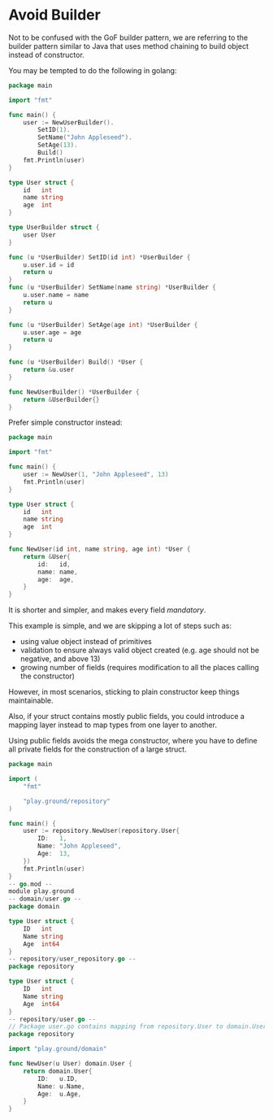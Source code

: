 # Avoid Builder

Not to be confused with the GoF builder pattern, we are referring to the builder pattern similar to Java that uses method chaining to build object instead of constructor.

You may be tempted to do the following in golang:

```go
package main

import "fmt"

func main() {
	user := NewUserBuilder().
		SetID(1).
		SetName("John Appleseed").
		SetAge(13).
		Build()
	fmt.Println(user)
}

type User struct {
	id   int
	name string
	age  int
}

type UserBuilder struct {
	user User
}

func (u *UserBuilder) SetID(id int) *UserBuilder {
	u.user.id = id
	return u
}
func (u *UserBuilder) SetName(name string) *UserBuilder {
	u.user.name = name
	return u
}

func (u *UserBuilder) SetAge(age int) *UserBuilder {
	u.user.age = age
	return u
}

func (u *UserBuilder) Build() *User {
	return &u.user
}

func NewUserBuilder() *UserBuilder {
	return &UserBuilder{}
}
```


Prefer simple constructor instead:

```go
package main

import "fmt"

func main() {
	user := NewUser(1, "John Appleseed", 13)
	fmt.Println(user)
}

type User struct {
	id   int
	name string
	age  int
}

func NewUser(id int, name string, age int) *User {
	return &User{
		id:   id,
		name: name,
		age:  age,
	}
}
```

It is shorter and simpler, and makes every field _mandatory_.

This example is simple, and we are skipping a lot of steps such as:

- using value object instead of primitives
- validation to ensure always valid object created (e.g. age should not be negative, and above 13)
- growing number of fields (requires modification to all the places calling the constructor)

However, in most scenarios, sticking to plain constructor keep things maintainable.

Also, if your struct contains mostly public fields, you could introduce a mapping layer instead to map types from one layer to another.

Using public fields avoids the mega constructor, where you have to define all private fields for the construction of a large struct.

```go
package main

import (
	"fmt"

	"play.ground/repository"
)

func main() {
	user := repository.NewUser(repository.User{
		ID:   1,
		Name: "John Appleseed",
		Age:  13,
	})
	fmt.Println(user)
}
-- go.mod --
module play.ground
-- domain/user.go --
package domain

type User struct {
	ID   int
	Name string
	Age  int64
}
-- repository/user_repository.go --
package repository

type User struct {
	ID   int
	Name string
	Age  int64
}
-- repository/user.go --
// Package user.go contains mapping from repository.User to domain.User
package repository

import "play.ground/domain"

func NewUser(u User) domain.User {
	return domain.User{
		ID:   u.ID,
		Name: u.Name,
		Age:  u.Age,
	}
}
```
